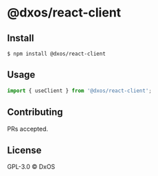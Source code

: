 # @dxos/react-client

## Install

```
$ npm install @dxos/react-client
```

## Usage

```javascript
import { useClient } from '@dxos/react-client';
```

## Contributing

PRs accepted.

## License

GPL-3.0 © DxOS

